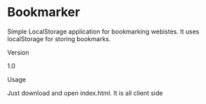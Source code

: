 # Bookmarker
Simple LocalStorage application for bookmarking webistes. It uses localStorage for storing bookmarks.

Version

1.0

Usage

Just download and open index.html. It is all client side
